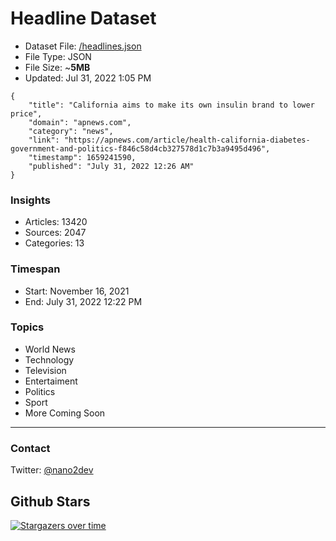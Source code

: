 # Headline Dataset

- Dataset File: [/headlines.json](https://raw.githubusercontent.com/fwd/news/master/headlines.json) 
- File Type: JSON
- File Size: ~**5MB**
- Updated: Jul 31, 2022 1:05 PM

```
{
    "title": "California aims to make its own insulin brand to lower price",
    "domain": "apnews.com",
    "category": "news",
    "link": "https://apnews.com/article/health-california-diabetes-government-and-politics-f846c58d4cb327578d1c7b3a9495d496",
    "timestamp": 1659241590,
    "published": "July 31, 2022 12:26 AM"
}
```

### Insights

- Articles: 13420
- Sources: 2047
- Categories: 13

### Timespan

- Start: November 16, 2021
- End: July 31, 2022 12:22 PM

### Topics

- World News
- Technology
- Television
- Entertaiment
- Politics
- Sport
- More Coming Soon

---

### Contact 

Twitter: [@nano2dev](https://twitter.com/nano2dev)

## Github Stars

[![Stargazers over time](https://starchart.cc/fwd/news.svg)](https://starchart.cc/fwd/news)
	